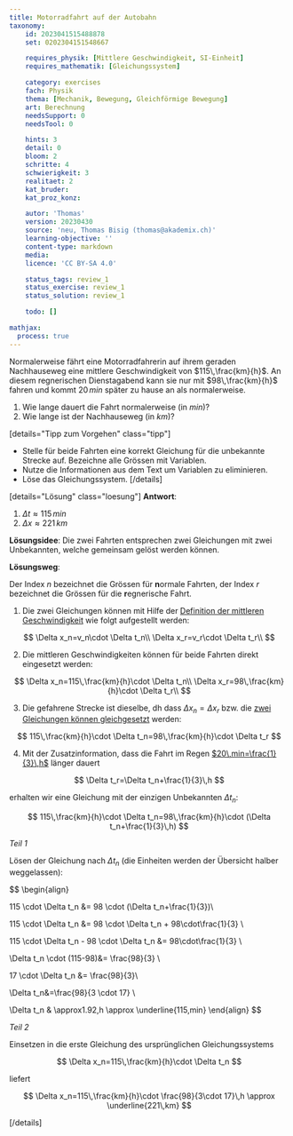 ```yaml
---
title: Motorradfahrt auf der Autobahn
taxonomy:
	id: 2023041515488878
	set: 0202304151548667

	requires_physik: [Mittlere Geschwindigkeit, SI-Einheit]
	requires_mathematik: [Gleichungssystem]

	category: exercises
	fach: Physik
	thema: [Mechanik, Bewegung, Gleichförmige Bewegung]
	art: Berechnung
	needsSupport: 0
	needsTool: 0

	hints: 3
	detail: 0
	bloom: 2
	schritte: 4
	schwierigkeit: 3
	realitaet: 2
	kat_bruder:
	kat_proz_konz: 

	autor: 'Thomas'
	version: 20230430
	source: 'neu, Thomas Bisig (thomas@akademix.ch)'
	learning-objective: ''
	content-type: markdown
	media:
	licence: 'CC BY-SA 4.0'

	status_tags: review_1
	status_exercise: review_1
	status_solution: review_1

	todo: []

mathjax:
  process: true
---
```

Normalerweise fährt eine Motorradfahrerin auf ihrem geraden Nachhauseweg eine mittlere Geschwindigkeit von $115\,\frac{km}{h}$. An diesem regnerischen Dienstagabend kann sie nur mit $98\,\frac{km}{h}$ fahren und kommt $20\,min$ später zu hause an als normalerweise.

1. Wie lange dauert die Fahrt normalerweise (in $min$)?
2. Wie lange ist der Nachhauseweg (in $km$)?

[details="Tipp zum Vorgehen" class="tipp"]
- Stelle für beide Fahrten eine korrekt Gleichung für die unbekannte Strecke auf. Bezeichne alle Grössen mit Variablen.
- Nutze die Informationen aus dem Text um Variablen zu eliminieren.
- Löse das Gleichungssystem.
[/details]

[details="Lösung" class="loesung"]
**Antwort**:
1. $\Delta t\approx 115\,min$
2. $\Delta x\approx 221\,km$

**Lösungsidee**: Die zwei Fahrten entsprechen zwei Gleichungen mit zwei Unbekannten, welche gemeinsam gelöst werden können.

**Lösungsweg**:

Der Index $n$ bezeichnet die Grössen für **n**ormale Fahrten, der Index $r$ bezeichnet die Grössen für die **r**egnerische Fahrt.

1. Die zwei Gleichungen können mit Hilfe der [Definition der mittleren Geschwindigkeit](/konzepte/konzept-1) wie folgt aufgestellt werden:

$$
\Delta x_n=v_n\cdot \Delta t_n\\
\Delta x_r=v_r\cdot \Delta t_r\\
$$

2. Die mittleren Geschwindigkeiten können für beide Fahrten direkt eingesetzt werden:

$$
\Delta x_n=115\,\frac{km}{h}\cdot \Delta t_n\\
\Delta x_r=98\,\frac{km}{h}\cdot \Delta t_r\\
$$

3. Die gefahrene Strecke ist dieselbe, dh dass $\Delta x_n=\Delta x_r$ bzw. die [zwei Gleichungen können gleichgesetzt](/konzepte/konzept-1) werden:

$$
115\,\frac{km}{h}\cdot \Delta t_n=98\,\frac{km}{h}\cdot \Delta t_r
$$

4. Mit der Zusatzinformation, dass die Fahrt im Regen [$20\,min=\frac{1}{3}\,h$](/konzepte/konzept-1) länger dauert

$$
\Delta t_r=\Delta t_n+\frac{1}{3}\,h
$$

erhalten wir eine Gleichung mit der einzigen Unbekannten $\Delta t_n$:

$$
115\,\frac{km}{h}\cdot \Delta t_n=98\,\frac{km}{h}\cdot (\Delta t_n+\frac{1}{3}\,h)
$$

_Teil 1_

Lösen der Gleichung nach $\Delta t_n$ (die Einheiten werden der Übersicht halber weggelassen):

$$
\begin{align}

115 \cdot \Delta t_n &= 98 \cdot (\Delta t_n+\frac{1}{3})\\

115 \cdot \Delta t_n &= 98 \cdot \Delta t_n + 98\cdot\frac{1}{3} \\

115 \cdot \Delta t_n - 98 \cdot \Delta t_n &= 98\cdot\frac{1}{3} \\

\Delta t_n \cdot (115-98)&= \frac{98}{3} \\

17 \cdot \Delta t_n &= \frac{98}{3}\\

\Delta t_n&=\frac{98}{3 \cdot 17} \\

\Delta t_n & \approx1.92\,h \approx \underline{115\,min}
\end{align}
$$

_Teil 2_

Einsetzen in die erste Gleichung des ursprünglichen Gleichungssystems

$$
\Delta x_n=115\,\frac{km}{h}\cdot \Delta t_n
$$

liefert

$$
\Delta x_n=115\,\frac{km}{h}\cdot \frac{98}{3\cdot 17}\,h \approx \underline{221\,km}
$$

[/details]